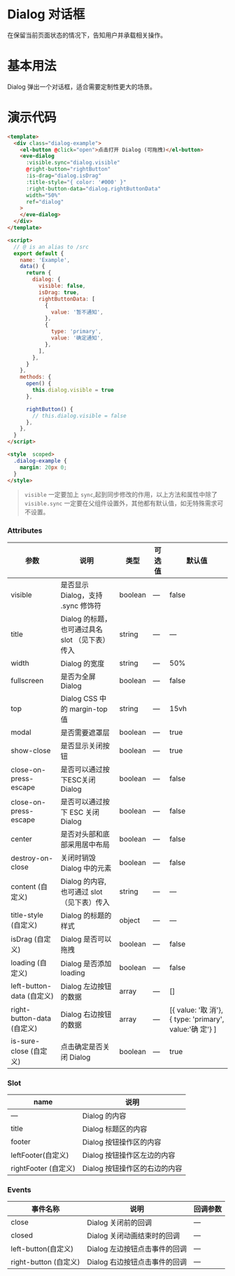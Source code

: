 # Dialog 对话框

在保留当前页面状态的情况下，告知用户并承载相关操作。

# 基本用法

Dialog 弹出一个对话框，适合需要定制性更大的场景。

<template>
  <div>
    <Example />
  </div>
</template>

<script>

import Example from './Example'
export default {
  components: {
    Example,
  }
}
</script>


# 演示代码

```html
<template>
  <div class="dialog-example">
    <el-button @click="open">点击打开 Dialog (可拖拽)</el-button>
    <eve-dialog
      :visible.sync="dialog.visible"
      @right-button="rightButton"
      :is-drag="dialog.isDrag"
      :title-style="{ color: '#000' }"
      :right-button-data="dialog.rightButtonData"
      width="50%"
      ref="dialog"
    >
    </eve-dialog>
  </div>
</template>

<script>
  // @ is an alias to /src
  export default {
    name: 'Example',
    data() {
      return {
        dialog: {
          visible: false,
          isDrag: true,
          rightButtonData: [
            {
              value: '暂不通知',
            },
            {
              type: 'primary',
              value: '确定通知',
            },
          ],
        },
      }
    },
    methods: {
      open() {
        this.dialog.visible = true
      },

      rightButton() {
        // this.dialog.visible = false
      },
    },
  }
</script>

<style  scoped>
  .dialog-example {
    margin: 20px 0;
  }
</style>
```

> `visible` 一定要加上 `sync`,起到同步修改的作用，以上方法和属性中除了`visible.sync` 一定要在父组件设置外，其他都有默认值，如无特殊需求可不设置。

### Attributes

| 参数   | 说明 | 类型  | 可选值 | 默认值    |
| --------------- | ---------------- | ------- | ------ | - |
| visible  | 是否显示 Dialog，支持 .sync 修饰符 | boolean | —  | false |
| title    | Dialog 的标题，也可通过具名 slot （见下表）传入 | string  | —    | —  |
| width    | Dialog 的宽度     | string  | —      | 50%      |
| fullscreen  | 是否为全屏 Dialog   | boolean | —      | false    |
| top         | Dialog CSS 中的 margin-top 值  | string  | —      | 15vh   |
| modal       | 是否需要遮罩层    | boolean | —      | true   |
| show-close    | 是否显示关闭按钮      | boolean | —      | true    |
| close-on-press-escape  | 是否可以通过按下ESC关闭 Dialog | boolean | —  |false |
| close-on-press-escape  | 是否可以通过按下 ESC 关闭 Dialog   | boolean | —  | false  |
| center  | 是否对头部和底部采用居中布局  | boolean | —      | false  |
| destroy-on-close | 关闭时销毁 Dialog 中的元素 | boolean | —      | false   |
| content (自定义)  | Dialog 的内容,也可通过 slot （见下表）传入   | string  | —    | —      |
| title-style (自定义)   | Dialog 的标题的样式  | object  | — | —    |
| isDrag (自定义)  | Dialog 是否可以拖拽   | boolean | — | false  |
| loading (自定义)  | Dialog 是否添加 loading  | boolean | — | false |                                           
| left-button-data (自定义)  | Dialog 左边按钮的数据 | array  | —| [] |
| right-button-data (自定义) | Dialog 右边按钮的数据 | array  | — | [{ value: '取 消'},{ type: 'primary', value:'确 定'} ] |
| is-sure-close (自定义) | 点击确定是否关闭 Dialog| boolean | — | true|

### Slot

| name                 | 说明                          |
| -------------------- | ----------------------------|
| —                    | Dialog 的内容               |
| title                | Dialog 标题区的内容          |
| footer               | Dialog 按钮操作区的内容      |
| leftFooter(自定义)   | Dialog 按钮操作区左边的内容   |
| rightFooter (自定义) | Dialog 按钮操作区的右边的内容  |

### Events

| 事件名称              | 说明                          | 回调参数 |
| --------------------- | ----------------------------- | -------- |
| close                 | Dialog 关闭前的回调           | —        |
| closed                | Dialog 关闭动画结束时的回调   | —        |
| left-button(自定义)   | Dialog 左边按钮点击事件的回调 | —        |
| right-button (自定义) | Dialog 右边按钮点击事件的回调 | —        |
